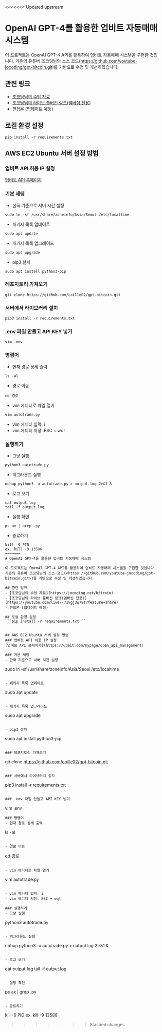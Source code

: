 <<<<<<< Updated upstream
# OpenAI GPT-4를 활용한 업비트 자동매매 시스템 

이 프로젝트는 OpenAI GPT-4 API를 활용하여 업비트 자동매매 시스템을 구현한 것입니다. 
기존의 유튜버 조코딩님의 소스 코드(<https://github.com/youtube-jocoding/gpt-bitcoin.git>)를 기반으로 수정 및 개선하였습니다.

## 관련 링크
- [조코딩님의 수업 자료](https://jocoding.net/bitcoin)
- [조코딩님의 라이브 풀버전 링크(멤버십 전용)](https://youtube.com/live/-7IVgjUw79s?feature=share)
- 편집본 (업데이트 예정)

## 로컬 환경 설정
```pip install -r requirements.txt```


## AWS EC2 Ubuntu 서버 설정 방법
### 업비트 API 허용 IP 설정
[업비트 API 홈페이지](https://upbit.com/mypage/open_api_management)

### 기본 세팅
- 한국 기준으로 서버 시간 설정
```
sudo ln -sf /usr/share/zoneinfo/Asia/Seoul /etc/localtime
```

- 패키지 목록 업데이트
```
sudo apt update
```

- 패키지 목록 업그레이드
```
sudo apt upgrade
```

- pip3 설치
```
sudo apt install python3-pip
```

### 레포지토리 가져오기
```
git clone https://github.com/coille02/gpt-bitcoin.git
```

### 서버에서 라이브러리 설치
```
pip3 install -r requirements.txt
```

### .env 파일 만들고 API KEY 넣기
```
vim .env
```
### 명령어
- 현재 경로 상세 출력
```
ls -al
```

- 경로 이동
```
cd 경로
```

- vim 에디터로 파일 열기
```
vim autotrade.py
```

- vim 에디터 입력: i
- vim 에디터 저장: ESC + wq!

### 실행하기
- 그냥 실행
```
python3 autotrade.py
```

- 백그라운드 실행
```
nohup python3 -u autotrade.py > output.log 2>&1 &
```

- 로그 보기
```
cat output.log
tail -f output.log
```

- 실행 확인
```
ps ax | grep .py
```

- 종료하기
```
kill -9 PID
ex. kill -9 13586
=======
# OpenAI GPT-4를 활용한 업비트 자동매매 시스템 

이 프로젝트는 OpenAI GPT-4 API를 활용하여 업비트 자동매매 시스템을 구현한 것입니다. 
기존의 유튜버 조코딩님의 소스 코드(<https://github.com/youtube-jocoding/gpt-bitcoin.git>)를 기반으로 수정 및 개선하였습니다.

## 관련 링크
- [조코딩님의 수업 자료](https://jocoding.net/bitcoin)
- [조코딩님의 라이브 풀버전 링크(멤버십 전용)](https://youtube.com/live/-7IVgjUw79s?feature=share)
- 편집본 (업데이트 예정)

## 로컬 환경 설정
```pip install -r requirements.txt```


## AWS EC2 Ubuntu 서버 설정 방법
### 업비트 API 허용 IP 설정
[업비트 API 홈페이지](https://upbit.com/mypage/open_api_management)

### 기본 세팅
- 한국 기준으로 서버 시간 설정
```
sudo ln -sf /usr/share/zoneinfo/Asia/Seoul /etc/localtime
```

- 패키지 목록 업데이트
```
sudo apt update
```

- 패키지 목록 업그레이드
```
sudo apt upgrade
```

- pip3 설치
```
sudo apt install python3-pip
```

### 레포지토리 가져오기
```
git clone https://github.com/coille02/gpt-bitcoin.git
```

### 서버에서 라이브러리 설치
```
pip3 install -r requirements.txt
```

### .env 파일 만들고 API KEY 넣기
```
vim .env
```
### 명령어
- 현재 경로 상세 출력
```
ls -al
```

- 경로 이동
```
cd 경로
```

- vim 에디터로 파일 열기
```
vim autotrade.py
```

- vim 에디터 입력: i
- vim 에디터 저장: ESC + wq!

### 실행하기
- 그냥 실행
```
python3 autotrade.py
```

- 백그라운드 실행
```
nohup python3 -u autotrade.py > output.log 2>&1 &
```

- 로그 보기
```
cat output.log
tail -f output.log
```

- 실행 확인
```
ps ax | grep .py
```

- 종료하기
```
kill -9 PID
ex. kill -9 13586
>>>>>>> Stashed changes
```